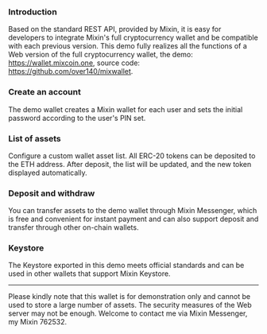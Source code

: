 ### Introduction

Based on the standard REST API, provided by Mixin, it is easy for developers to integrate Mixin's full cryptocurrency wallet and be compatible with each previous version. This demo fully realizes all the functions of a Web version of the full cryptocurrency wallet, the demo: <https://wallet.mixcoin.one>, source code: <https://github.com/over140/mixwallet>.

### Create an account

The demo wallet creates a Mixin wallet for each user and sets the initial password according to the user's PIN set.

### List of assets

Configure a custom wallet asset list. All ERC-20 tokens can be deposited to the ETH address. After deposit, the list will be updated, and the new token displayed automatically.

### Deposit and withdraw

You can transfer assets to the demo wallet through Mixin Messenger, which is free and convenient for instant payment and can also support deposit and transfer through other on-chain wallets.

### Keystore

The Keystore exported in this demo meets official standards and can be used in other wallets that support Mixin Keystore.

---
Please kindly note that this wallet is for demonstration only and cannot be used to store a large number of assets. The security measures of the Web server may not be enough. Welcome to contact me via Mixin Messenger, my Mixin 762532.
